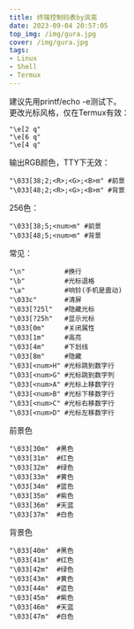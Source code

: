 ```yaml
---
title: 终端控制码表by沨鸾
date: 2023-09-04 20:57:05
top_img: /img/gura.jpg
cover: /img/gura.jpg
tags:
- Linux
- Shell
- Termux
---
```

建议先用printf/echo -e测试下。      
更改光标风格，仅在Termux有效：      
```
"\e[2 q"
"\e[6 q"
"\e[4 q"
```
输出RGB颜色，TTY下无效：
```
"\033[38;2;<R>;<G>;<B>m" #前景
"\033[48;2;<R>;<G>;<B>m" #背景
```
256色：
```
"\033[38;5;<num>m" #前景
"\033[48;5;<num>m" #背景
```
常见：
```
"\n"          #换行
"\b"          #光标退格
"\a"          #响铃(手机是震动)
"\033c"       #清屏
"\033[?25l"   #隐藏光标
"\033[?25h"   #显示光标
"\033[0m"     #关闭属性
"\033[1m"     #高亮
"\033[4m"     #下划线
"\033[8m"     #隐藏
"\033[<num>H" #光标跳到数字行
"\033[<num>G" #光标跳到数字列
"\033[<num>A" #光标上移数字行
"\033[<num>B" #光标下移数字行
"\033[<num>C" #光标右移数字行
"\033[<num>D" #光标左移数字行
```
前景色
```
"\033[30m"  #黑色
"\033[31m"  #红色
"\033[32m"  #绿色
"\033[33m"  #黄色
"\033[34m"  #蓝色
"\033[35m"  #紫色
"\033[36m"  #天蓝
"\033[37m"  #白色
```
背景色
```
"\033[40m"  #黑色
"\033[41m"  #红色
"\033[42m"  #绿色
"\033[43m"  #黄色
"\033[44m"  #蓝色
"\033[45m"  #紫色
"\033[46m"  #天蓝
"\033[47m"  #白色
```